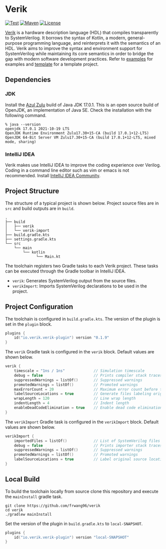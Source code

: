 # Verik

[![Test](https://github.com/frwang96/verik/actions/workflows/Sanity.yml/badge.svg)](
https://github.com/frwang96/verik)
[![Maven](https://maven-badges.herokuapp.com/maven-central/io.verik/verik-core/badge.svg?style=flat)](
https://search.maven.org/search?q=io.verik)
[![License](https://img.shields.io/badge/License-Apache%202.0-blue.svg)](
https://opensource.org/licenses/Apache-2.0)


[Verik](https://verik.io) is a hardware description language (HDL) that compiles transparently to SystemVerilog. It
borrows the syntax of Kotlin, a modern, general-purpose programming language, and reinterprets it with the semantics of
an HDL. Verik aims to improve the syntax and environment support for SystemVerilog while maintaining its core semantics
in order to bridge the gap with modern software development practices. Refer to
[examples](https://github.com/frwang96/verik-examples) for examples and
[template](https://github.com/frwang96/verik-template) for a template project.

## Dependencies

### JDK
Install the [Azul Zulu](https://www.azul.com/downloads/?version=java-17-lts&package=jdk) build of Java JDK 17.0.1.
This is an open source build of OpenJDK, an implementation of Java SE. Check the installation with the following
command.

```
% java --version
openjdk 17.0.1 2021-10-19 LTS
OpenJDK Runtime Environment Zulu17.30+15-CA (build 17.0.1+12-LTS)
OpenJDK 64-Bit Server VM Zulu17.30+15-CA (build 17.0.1+12-LTS, mixed mode, sharing)
```

### IntelliJ IDEA

Verik makes use IntelliJ IDEA to improve the coding experience over Verilog. Coding in a command line editor such as
vim or emacs is not recommended. Install [IntelliJ IDEA Community](https://www.jetbrains.com/idea/download/).

## Project Structure

The structure of a typical project is shown below. Project source files are in `src` and build outputs are in `build`.

```
.
├── build
│   ├── verik
│   └── verik-import
├── build.gradle.kts
├── settings.gradle.kts
└── src
    └── main
        └── kotlin
              └── Main.kt

```

The toolchain registers two Gradle tasks to each Verik project. These tasks can be executed through the Gradle toolbar
in IntelliJ IDEA.

- `verik`: Generates SystemVerilog output from the source files.
- `verikImport`: Imports SystemVerilog declarations to be used in the project.

## Project Configuration

The toolchain is configured in `build.gradle.kts`. The version of the plugin is set in the `plugin` block.

```kotlin
plugins {
    id("io.verik.verik-plugin") version "0.1.9"
}
```

The `verik` Gradle task is configured in the `verik` block. Default values are shown below.

```kotlin
verik {
    timescale = "1ns / 1ns"             // Simulation timescale
    debug = false                       // Prints compiler stack traces for errors and warnings
    suppressedWarnings = listOf()       // Suppressed warnings
    promotedWarnings = listOf()         // Promoted warnings
    maxErrorCount = 20                  // Maximum error count before terminating compilation
    labelSourceLocations = true         // Generate files labeling original source locations
    wrapLength = 120                    // Line wrap length
    indentLength = 4                    // Indent length
    enableDeadCodeElimination = true    // Enable dead code elimination
}
```

The `verikImport` Gradle task is configured in the `verikImport` block. Default values are shown below.

```kotlin
verikImport {
    importedFiles = listOf()            // List of SystemVerilog files to import
    debug = false                       // Prints importer stack traces for errors and warnings
    suppressedWarnings = listOf()       // Suppressed warnings
    promotedWarnings = listOf()         // Promoted warnings
    labelSourceLocations = true         // Label original source locations
}
```

## Local Build

To build the toolchain locally from source clone this repository and execute the `mainInstall` gradle task.

```
git clone https://github.com/frwang96/verik
cd verik
./gradlew mainInstall
```

Set the version of the plugin in `build.gradle.kts` to `local-SNAPSHOT`.

```kotlin
plugins {
    id("io.verik.verik-plugin") version "local-SNAPSHOT"
}
```
